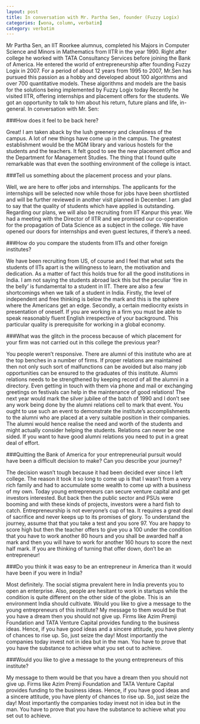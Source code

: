 ```yaml
---
layout: post
title: In conversation with Mr. Partha Sen, founder (Fuzzy Logix)
categories: [wona, column, verbatim]
category: verbatim
---
```


Mr Partha Sen, an IIT Roorkee alumnus, completed his Majors in Computer Science and Minors in Mathematics from IITR in the year 1990. Right after college he worked with TATA Consultancy Services before joining the Bank of America. He entered the world of entrepreneurship after founding Fuzzy Logix in 2007.  For a period of about 12 years from 1995 to 2007, Mr.Sen has pursued this passion as a hobby and developed about 100 algorithms and over 700 quantitative models. These algorithms and models are the basis for the solutions being implemented by Fuzzy Logix today Recently he visited IITR, offering internships and placement offers for the students. We got an opportunity to talk to him about his return, future plans and life, in-general. In conversation with Mr. Sen:

###How does it feel to be back here?

Great! I am taken aback by the lush greenery and cleanliness of the campus. A lot of new things have come up in the campus. The greatest establishment would be the MGM library and various hostels for the students and the teachers. It felt good to see the new placement office and the Department for Management Studies. The thing that I found quite remarkable was that even the soothing environment of the college is intact.

###Tell us something about the placement process and your plans.

Well, we are here to offer jobs and internships. The applicants for the internships will be selected now while those for jobs have been shortlisted and will be further reviewed in another visit planned in December. I am glad to say that the quality of students which have applied is outstanding. Regarding our plans, we will also be recruiting from IIT Kanpur this year. We had a meeting with the Director of IITR and we promised our co-operation for the propagation of Data Science as a subject in the college. We have opened our doors for internships and even guest lectures, if there’s a need. 

###How do you compare the students from IITs and other foreign institutes?

We have been recruiting from US, of course and I feel that what sets the students of IITs apart is the willingness to learn, the motivation and dedication. As a matter of fact this holds true for all the good institutions in India. I am not saying the students abroad lack this but the peculiar ‘fire in the belly’ is fundamental to a student in IIT.  There are also a few shortcomings when we talk of a student in India. Firstly, the level of independent and free thinking is below the mark and this is the sphere where the Americans get an edge. Secondly, a certain mediocrity exists in presentation of oneself. If you are working in a firm you must be able to speak reasonably fluent English irrespective of your background. This particular quality is prerequisite for working in a global economy.

###What was the glitch in the process because of which placement for your firm was not carried out in this college the previous year?

You people weren’t responsive. There are alumni of this institute who are at the top benches in a number of firms. If proper relations are maintained then not only such sort of malfunctions can be avoided but also many job opportunities can be ensured to the graduates of this institute. Alumni relations needs to be strengthened by keeping record of all the alumni in a directory. Even getting in touch with them via phone and mail or exchanging greetings on festivals can help in the maintenance of good relations! The next year would mark the silver jubilee of the batch of 1990 and I don’t see any work being done by the alumni relations cell to mark that event. You ought to use such an event to demonstrate the institute’s accomplishments to the alumni who are placed at a very suitable position in their companies. The alumni would hence realise the need and worth of the students and might actually consider helping the students. Relations can never be one sided. If you want to have good alumni relations you need to put in a great deal of effort.

###Quitting the Bank of America for your entrepreneurial pursuit would have been a difficult decision to make? Can you describe your journey?

The decision wasn’t tough because it had been decided ever since I left college. The reason it took it so long to come up is that I wasn’t  from a very rich family and had to accumulate some wealth to come up with a business of my own. Today young entrepreneurs can secure venture capital and get investors interested. But back then the public sector and PSUs were booming and with these kinds of projects, investors were a hard fish to catch. Entrepreneurship is not everyone’s cup of tea. It requires a great deal of sacrifice and never keeps up to its promises of glory. To understand the journey, assume that that you take a test and you sore 97. You are happy to score high but then the teacher offers to give you a 100 under the condition that you have to work another 80 hours and you shall be awarded half a mark and then you will have to work for another 160 hours to score the next half mark. If you are thinking of turning that offer down, don’t be an entrepreneur! 

###Do you think it was easy to be an entrepreneur in America than it would have been if you were in India?

Most definitely. The social stigma prevalent here in India prevents you to open an enterprise. Also, people are hesitant to work in startups while the condition is quite different on the other side of the globe. This is an environment India should cultivate.
Would you like to give a message to the young entrepreneurs of this institute?
My message to them would be that you have a dream then you should not give up. Firms like Azim Premji Foundation and TATA Venture Capital provides funding to the business ideas. Hence, if you have good ideas and a sincere attitude, you have plenty of chances to rise up. So, just seize the day! Most importantly the companies today invest not in idea but in the man. You have to prove that you have the substance to achieve what you set out to achieve.

###Would you like to give a message to the young entrepreneurs of this institute?

My message to them would be that you have a dream then you should not give up. Firms like Azim Premji Foundation and TATA Venture Capital provides funding to the business ideas. Hence, if you have good ideas and a sincere attitude, you have plenty of chances to rise up. So, just seize the day! Most importantly the companies today invest not in idea but in the man. You have to prove that you have the substance to achieve what you set out to achieve.